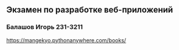## Экзамен по разработке веб-приложений
### Балашов Игорь 231-3211

https://mangekyo.pythonanywhere.com/books/
